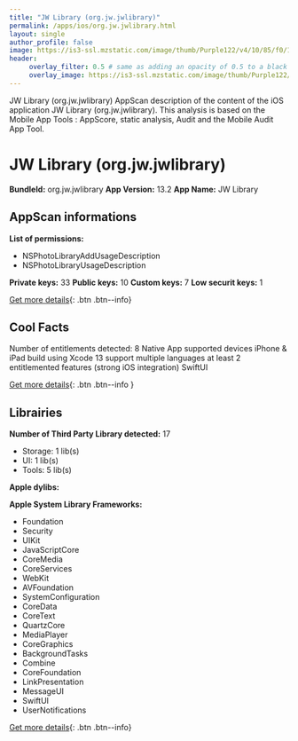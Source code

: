 ```yaml
---
title: "JW Library (org.jw.jwlibrary)"
permalink: /apps/ios/org.jw.jwlibrary.html
layout: single
author_profile: false
image: https://is3-ssl.mzstatic.com/image/thumb/Purple122/v4/10/85/f0/1085f023-a1b7-3351-81fb-179b7bdfb06b/AppIcon-0-0-1x_U007emarketing-0-0-0-10-0-0-sRGB-0-0-0-GLES2_U002c0-512MB-85-220-0-0.png/512x512bb.jpg
header: 
     overlay_filter: 0.5 # same as adding an opacity of 0.5 to a black background
     overlay_image: https://is3-ssl.mzstatic.com/image/thumb/Purple122/v4/10/85/f0/1085f023-a1b7-3351-81fb-179b7bdfb06b/AppIcon-0-0-1x_U007emarketing-0-0-0-10-0-0-sRGB-0-0-0-GLES2_U002c0-512MB-85-220-0-0.png/512x512bb.jpg
---
```

JW Library (org.jw.jwlibrary) AppScan description of the content of the iOS application JW Library (org.jw.jwlibrary). This analysis is based on the Mobile App Tools : AppScore, static analysis, Audit and the Mobile Audit App Tool.

# JW Library (org.jw.jwlibrary)

**BundleId:** org.jw.jwlibrary
**App Version:** 13.2
**App Name:** JW Library


## AppScan informations 

**List of permissions:** 
- NSPhotoLibraryAddUsageDescription
- NSPhotoLibraryUsageDescription
  
  
**Private keys:** 33
**Public keys:** 10
**Custom keys:** 7
**Low securit keys:** 1
  
[Get more details](/pricing.html){: .btn .btn--info}

## Cool Facts

Number of entitlements detected: 8
Native App
supported devices iPhone & iPad
build using Xcode 13
support multiple languages
at least 2 entitlemented features (strong iOS integration)
SwiftUI
  
[Get more details](/pricing.html){: .btn .btn--info }

## Librairies 
**Number of Third Party Library detected:** 17
- Storage: 1 lib(s)
- UI: 1 lib(s)
- Tools: 5 lib(s)


**Apple dylibs:**


**Apple System Library Frameworks:**
- Foundation
- Security
- UIKit
- JavaScriptCore
- CoreMedia
- CoreServices
- WebKit
- AVFoundation
- SystemConfiguration
- CoreData
- CoreText
- QuartzCore
- MediaPlayer
- CoreGraphics
- BackgroundTasks
- Combine
- CoreFoundation
- LinkPresentation
- MessageUI
- SwiftUI
- UserNotifications


  
[Get more details](/pricing.html){: .btn .btn--info}

